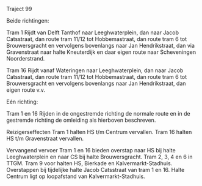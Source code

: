 Traject 99

Beide richtingen:

Tram 1
Rijdt van Delft Tanthof naar Leeghwaterplein, dan naar Jacob Catsstraat, dan route tram 11/12 tot Hobbemastraat, dan route tram 6 tot Brouwersgracht en vervolgens bovenlangs naar Jan Hendrikstraat, dan via Gravenstraat naar halte Kneuterdijk en daar eigen route naar Scheveningen Noorderstrand.

Tram 16
Rijdt vanaf Wateringen naar Leeghwaterplein, dan naar Jacob Catsstraat, dan route tram 11/12 tot Hobbemastraat, dan route tram 6 tot Brouwersgracht en vervolgens bovenlangs naar Jan Hendrikstraat, dan eigen route v.v.

Eén richting:

Tram 1 en 16
Rijden in de ongestremde richting de normale route en in de gestremde richting  de omleiding als hierboven beschreven.

Reizigerseffecten
Tram 1 halten HS t/m Centrum vervallen.
Tram 16 halten HS t/m Gravenstraat vervallen.

Vervangend vervoer
Tram 1 en 16 bieden overstap naar HS bij halte Leeghwaterplein en naar CS bij halte Brouwersgracht.
Tram 2, 3, 4 en 6 in TTGM.
Tram 9 voor halten HS, Bierkade en Kalvermarkt-Stadhuis. Overstappen bij tijdelijke halte Jacob Catsstraat van tram 1 en 16. Halte Centrum ligt op loopafstand van Kalvermarkt-Stadhuis.
